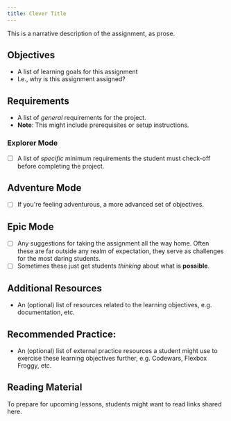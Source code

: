 ```yaml
---
title: Clever Title
---
```


This is a narrative description of the assignment, as prose.

## Objectives

- A list of learning goals for this assignment
- I.e., why is this assignment assigned?

## Requirements

- A list of _general_ requirements for the project.
- **Note**: This might include prerequisites or setup instructions.

### Explorer Mode

- [ ] A list of _specific_ minimum requirements the student must check-off before completing the project.

## Adventure Mode

- [ ] If you're feeling adventurous, a more advanced set of objectives.

## Epic Mode

- [ ] Any suggestions for taking the assignment all the way home. Often these are far outside any realm of expectation,
      they serve as challenges for the most daring students.
- [ ] Sometimes these just get students _thinking_ about what is **possible**.

## Additional Resources

- An (optional) list of resources related to the learning objectives, e.g. documentation, etc.

## Recommended Practice:

- An (optional) list of external practice resources a student might use to exercise these learning objectives further,
  e.g. Codewars, Flexbox Froggy, etc.

## Reading Material

To prepare for upcoming lessons, students might want to read links shared here.
